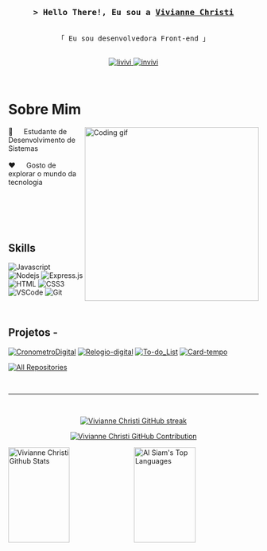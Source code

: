 <!-- Intro  -->
<h3 align="center">
        <samp>&gt; Hello There!, Eu sou a
                <b><a target="_blank" href="https://alsiam.com">Vivianne Christi</a></b>
        </samp>
</h3>



<p align="center"> 
  <samp>
    <br>
    「 Eu sou desenvolvedora Front-end 」
    <br>
    <br>
  </samp>
</p>

<p align="center">
 <a href="https://www.linkedin.com/in/vivianne-christi/" target="_blank">
  <img src="https://img.shields.io/badge/LinkedIn-0077B5?style=for-the-badge&logo=linkedin&logoColor=white" alt="livivi"/>
 </a>
 <a href="https://www.instagram.com/vivi_christidesign/" target="_blank">
  <img src="https://img.shields.io/badge/Instagram-fe4164?style=for-the-badge&logo=instagram&logoColor=white" alt="invivi" />
 </a> 
</p>
<br />

<!-- Sobre Mim -->
 # Sobre Mim
 
<p>
 <img align="right" width="350" src="/assets/programmer.gif" alt="Coding gif" />
  
 🚀 &emsp; Estudante de Desenvolvimento de Sistemas <br/><br/>
 ❤️ &emsp; Gosto de explorar o mundo da tecnologia <br/><br/>
 

</p>

<br/>
<br/>
<br/>

## Skills

![Javascript](https://img.shields.io/badge/Javascript-F0DB4F?style=for-the-badge&labelColor=black&logo=javascript&logoColor=F0DB4F)
![Nodejs](https://img.shields.io/badge/Nodejs-3C873A?style=for-the-badge&labelColor=black&logo=node.js&logoColor=3C873A)
![Express.js](https://img.shields.io/badge/Express.js-000000?style=for-the-badge&logo=express&logoColor=white)
![HTML](https://img.shields.io/badge/HTML5-E34F26?style=for-the-badge&logo=html5&logoColor=white)
![CSS3](https://img.shields.io/badge/CSS3-1572B6?style=for-the-badge&logo=css3&logoColor=white)
![VSCode](https://img.shields.io/badge/Visual_Studio-0078d7?style=for-the-badge&logo=visual%20studio&logoColor=white)
![Git](https://img.shields.io/badge/Git-F05032?style=for-the-badge&logo=git&logoColor=white)

<br/>

## Projetos -
[![CronometroDigital](https://github-readme-stats.vercel.app/api/pin/?username=VivianneChristi&repo=Cronometro-digital&border_color=7F3FBF&bg_color=0D1117&title_color=C9D1D9&text_color=8B949E&icon_color=7F3FBF)](https://github.com/VivianneChristi/Cronometro-digital.git)
[![Relogio-digital](https://github-readme-stats.vercel.app/api/pin/?username=VivianneChristi&repo=Relogio-digital&border_color=7F3FBF&bg_color=0D1117&title_color=C9D1D9&text_color=8B949E&icon_color=7F3FBF)](https://github.com/VivianneChristi/Relogio-digital.git)
[![To-do_List](https://github-readme-stats.vercel.app/api/pin/?username=VivianneChristi&repo=To-do_List&border_color=7F3FBF&bg_color=0D1117&title_color=C9D1D9&text_color=8B949E&icon_color=7F3FBF)](https://github.com/VivianneChristi/To-do_List.git)
[![Card-tempo](https://github-readme-stats.vercel.app/api/pin/?username=VivianneChristi&repo=Card-tempo&border_color=7F3FBF&bg_color=0D1117&title_color=C9D1D9&text_color=8B949E&icon_color=7F3FBF)](https://github.com/VivianneChristi/Card-tempo.git)

<p align="left">
  <a href="https://github.com/VivianneChristi?tab=repositories" target="_blank"><img alt="All Repositories" title="All Repositories" src="https://img.shields.io/badge/-All%20Repos-2962FF?style=for-the-badge&logo=koding&logoColor=white"/></a>
</p>

<br/>
<hr/>
<br/>

<p align="center">
  <a href="https://github.com/VivianneChristi">
    <img src="https://github-readme-streak-stats.herokuapp.com/?user=VivianneChristi&theme=radical&border=7F3FBF&background=0D1117" alt="Vivianne Christi GitHub streak"/>
  </a>
</p>

<p align="center">
  <a href="https://github.com/VivianneChristi">
    <img src="https://github-profile-summary-cards.vercel.app/api/cards/profile-details?username=VivianneChristi&theme=radical" alt="Vivianne Christi GitHub Contribution"/>
  </a>
</p>

<a> 
    <a href="https://github.com/VivianneChristi"><img alt="Vivianne Christi Github Stats" src="https://denvercoder1-github-readme-stats.vercel.app/api?username=VivianneChristi&show_icons=true&count_private=true&theme=react&border_color=7F3FBF&bg_color=0D1117&title_color=F85D7F&icon_color=F8D866" height="192px" width="49.5%"/></a>
  <a href="https://github.com/VivianneChristi"><img alt="Al Siam's Top Languages" src="https://denvercoder1-github-readme-stats.vercel.app/api/top-langs/?username=VivianneChristi&langs_count=8&layout=compact&theme=react&border_color=7F3FBF&bg_color=0D1117&title_color=F85D7F&icon_color=F8D866" height="192px" width="49.5%"/></a>
  <br/>
</a>
